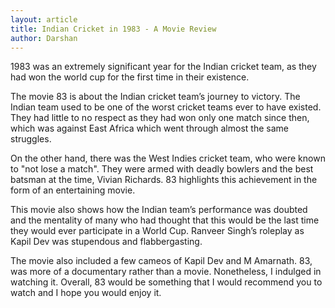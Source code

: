 ```yaml
---
layout: article
title: Indian Cricket in 1983 - A Movie Review
author: Darshan
---
```


1983 was an extremely significant year for the Indian cricket team, as they had won the world cup for the first time in their existence. 

The movie 83 is about the Indian cricket team’s journey to victory. The Indian team used to be one of the worst cricket teams ever to have existed. They had little to no respect as they had won only one match since then, which was against East Africa which went through almost the same struggles. 

On the other hand, there was the West Indies cricket team, who were known to "not lose a match". They were armed with deadly bowlers and the best batsman at the time, Vivian Richards. 83 highlights this achievement in the form of an entertaining movie. 

This movie also shows how the Indian team’s performance was doubted and the mentality of many who had thought that this would be the last time they would ever participate in a World Cup. Ranveer Singh’s roleplay as Kapil Dev was stupendous and flabbergasting. 

The movie also included a few cameos of Kapil Dev and M Amarnath. 83, was more of a documentary rather than a movie. Nonetheless, I indulged in watching it. Overall, 83 would be something that I would recommend you to watch and I hope you would enjoy it.